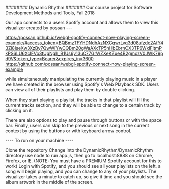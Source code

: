######## Dynamic Rhythm #######
Our course project for Software Development Methods and Tools, Fall 2018

Our app connects to a users Spotify account and allows them to view this visualizer created by possan ---

https://possan.github.io/webgl-spotify-connect-now-playing-screen-example/#access_token=BQBmzTFYHDNdhAzNXCqwrLvq3d08ufzde2AfY43Zi8IseXw3XzBy7QwWiYwCQBm20gWaAXcTP5hHbEbrnCX3TP6WxlFjtmPkPS6LU6XcIFVo3tUgNgh_B1Us6y13uC77GrWZXeKZue4B2gmozV0JWK79pd9V&token_type=Bearer&expires_in=3600
https://github.com/possan/webgl-spotify-connect-now-playing-screen-example

while simultaneously manipulating the currently playing music in a player we have created in the browser 
using Spotify's Web Playback SDK. Users can view all of their playlists and play them by double clicking.

When they start playing a playlist, the tracks in that playlist will fill the current tracks section, and they will be able to 
change to a certain track by clicking on it. 

There are also options to play and pause through buttons or with the space bar.
Finally, users can skip to the previous or next song in the current context by using the buttons or with keyboard arrow control.


---- To run on your machine ----

Clone the repository
Change into the DynamicRhythm/DynamicRhythm directory
use node to run app.js, then go to localhost:8888 on Chrome, Firefox, or IE. (NOTE: You must have a PREMIUM Spotify account for this to work)
Login with Spotify, and you should see all your playlists on the left, a song will begin playing, and you can change to any of your playlists.
The visualizer takes a minute to catch up, so give it time and you should see the album artwork in the middle of the screen.
